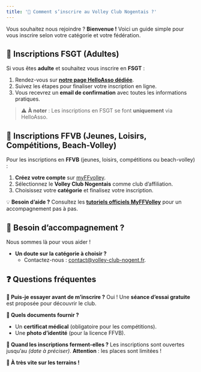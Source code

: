 ```yaml
---
title: '📝 Comment s’inscrire au Volley Club Nogentais ?'
---
```


Vous souhaitez nous rejoindre ? **Bienvenue !** Voici un guide simple pour vous inscrire selon votre catégorie et votre
fédération.

## 🔹 Inscriptions FSGT (Adultes)

Si vous êtes **adulte** et souhaitez vous inscrire en **FSGT** :

1. Rendez-vous sur
   **[notre page HelloAsso dédiée](https://www.helloasso.com/associations/volley-club-nogentais/adhesions/fsgt2526/)**.
2. Suivez les étapes pour finaliser votre inscription en ligne.
3. Vous recevrez un **email de confirmation** avec toutes les informations pratiques.

> ⚠️ **À noter** : Les inscriptions en FSGT se font **uniquement** via HelloAsso.

## 🔹 Inscriptions FFVB (Jeunes, Loisirs, Compétitions, Beach-Volley)

Pour les inscriptions en **FFVB** (jeunes, loisirs, compétitions ou beach-volley) :

1. **Créez votre compte** sur [myFFvolley](https://my.ffvolley.org/).
2. Sélectionnez le **Volley Club Nogentais** comme club d’affiliation.
3. Choisissez votre **catégorie** et finalisez votre inscription.

💡 **Besoin d’aide ?** Consultez les **[tutoriels officiels MyFFVolley](https://my.ffvolley.org/tutos/)** pour un
accompagnement pas à pas.

## 🔹 Besoin d’accompagnement ?

Nous sommes là pour vous aider !

- **Un doute sur la catégorie à choisir ?**
  - Contactez-nous : [contact@volley-club-nogent.fr](contact@volley-club-nogent.fr).

## ❓ Questions fréquentes

**📌 Puis-je essayer avant de m’inscrire ?** Oui ! Une **séance d’essai gratuite** est proposée pour découvrir le club.

**📌 Quels documents fournir ?**

- Un **certificat médical** (obligatoire pour les compétitions).
- Une **photo d’identité** (pour la licence FFVB).

**📌 Quand les inscriptions ferment-elles ?** Les inscriptions sont ouvertes jusqu’au _(date à préciser)_. **Attention**
: les places sont limitées !

**🏐 À très vite sur les terrains !**
